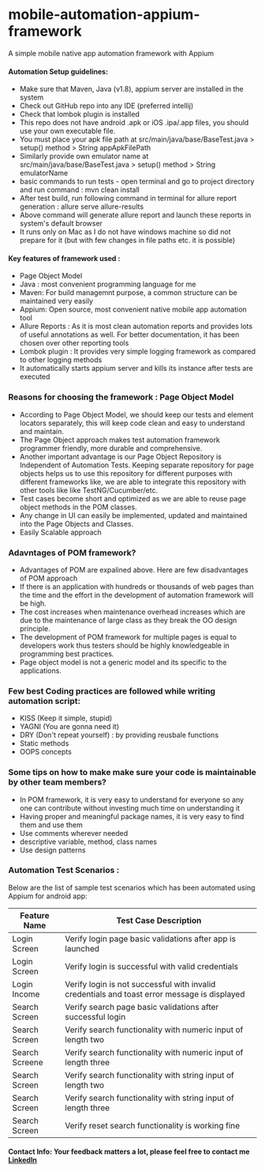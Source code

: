 # mobile-automation-appium-framework
A simple mobile native app automation framework with Appium


#### Automation Setup guidelines: 

 - Make sure that Maven, Java (v1.8), appium server are installed in the system 
 - Check out GitHub repo into any IDE (preferred intellij)
 - Check that lombok plugin is installed 
 - This repo does not have android .apk or iOS .ipa/.app files, you should use your own executable file. 
 - You must place your apk file path at src/main/java/base/BaseTest.java > setup() method > String appApkFilePath
 - Similarly provide own emulator name at src/main/java/base/BaseTest.java > setup() method > String emulatorName
 - basic commands to run tests - open terminal and go to project directory and run command : mvn clean install
  - After test build, run following command in terminal for allure report generation : allure serve allure-results
  - Above command will generate allure report and launch these reports in system's default browser 
 - It runs only on Mac as I do not have windows machine so did not prepare for it (but with few changes in file paths etc. it is possible)

#### Key features of framework used  : 
-  Page Object Model 
 - Java : most convenient programming language for me
 - Maven: For build managemnt purpose, a common structure can be maintained very easily
 - Appium: Open source, most convenient native mobile app automation tool
 - Allure Reports : As it is most clean automation reports and provides lots of useful annotations as well. For better documentation, it has been chosen over other reporting tools
 - Lombok plugin : It provides very simple logging framework as compared to other logging methods
 - It automatically starts appium server and kills its instance after tests are executed
 



### Reasons for choosing the framework : Page Object Model
- According to Page Object Model, we should keep our tests and element locators separately, this will keep code clean and easy to understand and maintain.
- The Page Object approach makes test automation framework programmer friendly, more durable and comprehensive.
- Another important advantage is our Page Object Repository is Independent of Automation Tests. Keeping separate repository for page objects helps us to use this repository for different purposes with different frameworks like, we are able to integrate this repository with other tools like like TestNG/Cucumber/etc.
- Test cases become short and optimized as we are able to reuse page object methods in the POM classes.
- Any change in UI can easily be implemented, updated and maintained into the Page Objects and Classes.
- Easily Scalable approach

### Adavntages of POM framework?
- Advantages of POM are expalined above. Here are few disadvantages of POM approach
- If there is an application with hundreds or thousands of web pages than the time and the effort in the development of automation framework will be high.
- The cost increases when maintenance overhead increases which are due to the maintenance of large class as they break the OO design principle.
- The development of POM framework for multiple pages is equal to developers work thus testers should be highly knowledgeable in programming best practices.
- Page object model is not a generic model and its specific to the applications.


### Few best Coding practices are followed while writing automation script: 
- KISS (Keep it simple, stupid)
- YAGNI (You are gonna need it)
- DRY (Don't repeat yourself) : by providing reusbale functions 
- Static methods
- OOPS concepts

### Some tips on how to make make sure your code is maintainable by other team members?
- In POM framework, it is very easy to understand for everyone so any one can contribute without investing much time on understanding it
- Having proper and meaningful package names, it is very easy to find them and use them
- Use comments wherever needed
- descriptive variable, method, class names
- Use design patterns 

 ### Automation Test Scenarios : 

Below are the list of sample test scenarios which has been automated using Appium for android app:

| Feature Name | Test Case Description | 
| ------ | ------ | 
| Login Screen | Verify login page basic validations after app is launched |
| Login Screen   | Verify login is successful with valid credentials | 
| Login Income  | Verify login is not successful with invalid credentials and toast error message is displayed   |
| Search Screen   | Verify search page basic validations after successful login   |
| Search Screen | Verify search functionality with numeric input of length two  |
| Search Screene   | Verify search functionality with numeric input of length three |
| Search Screen    | Verify search functionality with string input of length two |
| Search Screen | Verify search functionality with string input of length three  |
| Search Screen    |Verify reset search functionality is working fine  |


 #### Contact Info:  Your feedback matters a lot, please feel free to contact me [LinkedIn](https://www.linkedin.com/in/surendra-singh-db/)







 
